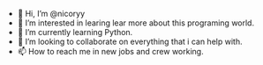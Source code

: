 - 👋 Hi, I’m @nicoryy
- 👀 I’m interested in learing lear more about this programing world.
- 🌱 I’m currently learning Python.
- 💞️ I’m looking to collaborate on everything that i can help with.
- 📫 How to reach me in new jobs and crew working.

<!---
nicoryy/nicoryy is a ✨ special ✨ repository because its `README.md` (this file) appears on your GitHub profile.
You can click the Preview link to take a look at your changes.
--->
